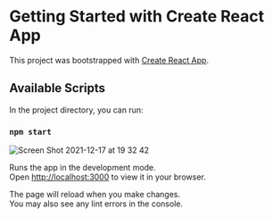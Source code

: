 # Getting Started with Create React App

This project was bootstrapped with [Create React App](https://github.com/facebook/create-react-app).

## Available Scripts

In the project directory, you can run:

### `npm start`

![Screen Shot 2021-12-17 at 19 32 42](https://user-images.githubusercontent.com/76161992/146577803-523d209d-3d2b-41e4-86f8-f2aab161e8ec.png)

Runs the app in the development mode.\
Open [http://localhost:3000](http://localhost:3000) to view it in your browser.

The page will reload when you make changes.\
You may also see any lint errors in the console.
